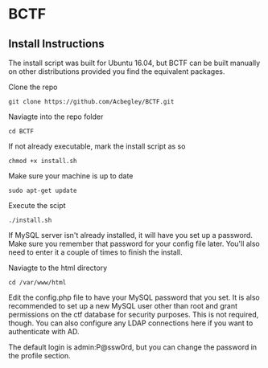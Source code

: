 # BCTF

## Install Instructions
The install script was built for Ubuntu 16.04, but BCTF can be built manually on other distributions provided you find the equivalent packages.

Clone the repo

`git clone https://github.com/Acbegley/BCTF.git`

Naviagte into the repo folder

`cd BCTF`

If not already executable, mark the install script as so

`chmod +x install.sh`

Make sure your machine is up to date

`sudo apt-get update`

Execute the scipt

`./install.sh`

If MySQL server isn't already installed, it will have you set up a password. Make sure you remember that password for your config file later. You'll also need to enter it a couple of times to finish the install.

Naviagte to the html directory

`cd /var/www/html`

Edit the config.php file to have your MySQL password that you set. It is also recommended to set up a new MySQL user other than root and grant permissions on the ctf database for security purposes. This is not required, though. You can also configure any LDAP connections here if you want to authenticate with AD.

The default login is admin:P@ssw0rd, but you can change the password in the profile section.
